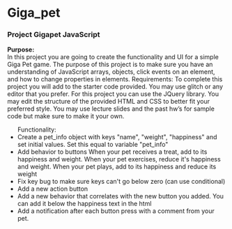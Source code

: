 # Giga_pet
### Project Gigapet JavaScript
<strong>Purpose:</strong> </br>
In this project you are going to create the functionality and UI for a simple Giga Pet
game. The purpose of this project is to make sure you have an understanding of JavaScript
arrays, objects, click events on an element, and how to change properties in elements.
Requirements: To complete this project you will add to the starter code provided. You may use
glitch or any editor that you prefer. For this project you can use the JQuery library. You may edit
the structure of the provided HTML and CSS to better fit your preferred style. You may use
lecture slides and the past hw’s for sample code but make sure to make it your own.
<ul>
Functionality:
<li>Create a pet_info object with keys "name", "weight", "happiness" and set initial values.
Set this equal to variable "pet_info"</li>
<li>Add behavior to buttons When your pet receives a treat, add to its happiness and
weight. When your pet exercises, reduce it's happiness and weight. When your pet
plays, add to its happiness and reduce its weight</li>
<li>Fix key bug to make sure keys can't go below zero (can use conditional)</li>
<li> Add a new action button</li>
<li> Add a new behavior that correlates with the new button you added. You can add it below
the happiness text in the html</li>
<li> Add a notification after each button press with a comment from your pet.</li>
</ul>
